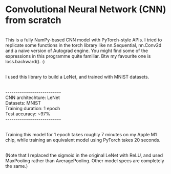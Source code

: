 # Convolutional Neural Network (CNN) from scratch

<br> This is a fully NumPy-based CNN model with PyTorch-style APIs. I tried to replicate some functions in the torch library like nn.Sequential, nn.Conv2d and a naive version of Autograd engine. You might find some of the expressions in this programme quite familiar. Btw my favourite one is loss.backward(). :)

<br> I used this library to build a LeNet, and trained with MNIST datasets. 

<br> ---------------------------
<br> CNN architechture: LeNet 
<br> Datasets: MNIST 
<br> Training duration: 1 epoch 
<br> Test accuracy: ~97% 
<br> ---------------------------


<br> Training this model for 1 epoch takes roughly 7 minutes on my Apple M1 chip, while training an equivalent model using PyTorch takes 20 seconds. 

<br> (Note that I replaced the sigmoid in the original LeNet with ReLU, and used MaxPooling rather than AveragePooling. Other model specs are completely the same.)